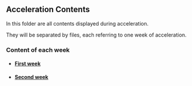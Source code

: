 ## Acceleration Contents

In this folder are all contents displayed during acceleration.

They will be separated by files, each referring to one week of acceleration.

### Content of each week

- #### [First week](/first-week.md)

- #### [Second week](second-week.md) 

